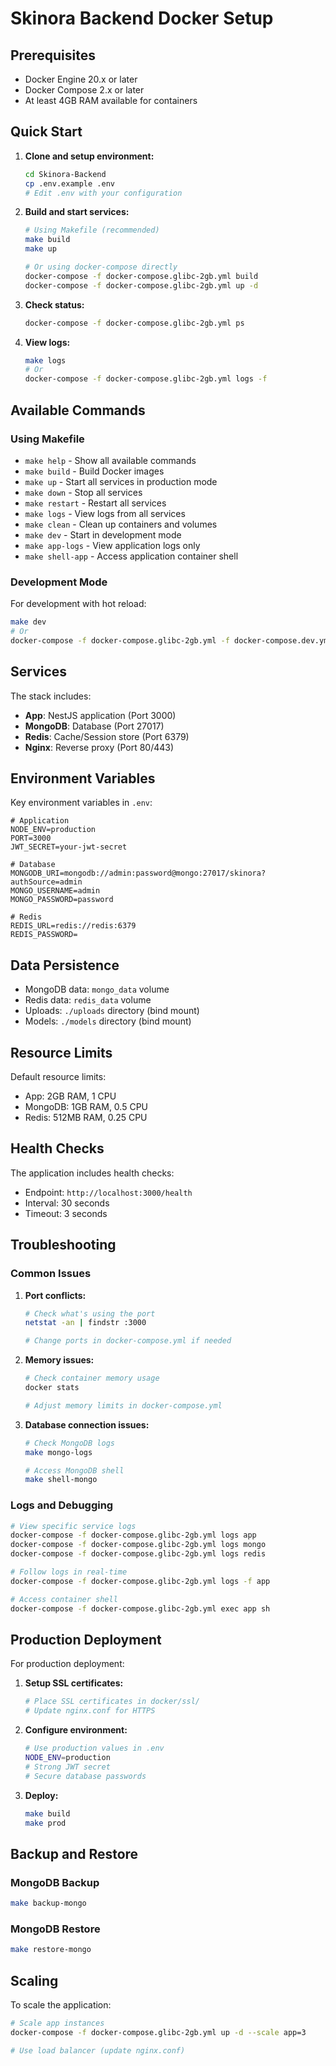 # Skinora Backend Docker Setup

## Prerequisites

- Docker Engine 20.x or later
- Docker Compose 2.x or later
- At least 4GB RAM available for containers

## Quick Start

1. **Clone and setup environment:**

   ```bash
   cd Skinora-Backend
   cp .env.example .env
   # Edit .env with your configuration
   ```

2. **Build and start services:**

   ```bash
   # Using Makefile (recommended)
   make build
   make up

   # Or using docker-compose directly
   docker-compose -f docker-compose.glibc-2gb.yml build
   docker-compose -f docker-compose.glibc-2gb.yml up -d
   ```

3. **Check status:**

   ```bash
   docker-compose -f docker-compose.glibc-2gb.yml ps
   ```

4. **View logs:**
   ```bash
   make logs
   # Or
   docker-compose -f docker-compose.glibc-2gb.yml logs -f
   ```

## Available Commands

### Using Makefile

- `make help` - Show all available commands
- `make build` - Build Docker images
- `make up` - Start all services in production mode
- `make down` - Stop all services
- `make restart` - Restart all services
- `make logs` - View logs from all services
- `make clean` - Clean up containers and volumes
- `make dev` - Start in development mode
- `make app-logs` - View application logs only
- `make shell-app` - Access application container shell

### Development Mode

For development with hot reload:

```bash
make dev
# Or
docker-compose -f docker-compose.glibc-2gb.yml -f docker-compose.dev.yml up -d
```

## Services

The stack includes:

- **App**: NestJS application (Port 3000)
- **MongoDB**: Database (Port 27017)
- **Redis**: Cache/Session store (Port 6379)
- **Nginx**: Reverse proxy (Port 80/443)

## Environment Variables

Key environment variables in `.env`:

```env
# Application
NODE_ENV=production
PORT=3000
JWT_SECRET=your-jwt-secret

# Database
MONGODB_URI=mongodb://admin:password@mongo:27017/skinora?authSource=admin
MONGO_USERNAME=admin
MONGO_PASSWORD=password

# Redis
REDIS_URL=redis://redis:6379
REDIS_PASSWORD=
```

## Data Persistence

- MongoDB data: `mongo_data` volume
- Redis data: `redis_data` volume
- Uploads: `./uploads` directory (bind mount)
- Models: `./models` directory (bind mount)

## Resource Limits

Default resource limits:

- App: 2GB RAM, 1 CPU
- MongoDB: 1GB RAM, 0.5 CPU
- Redis: 512MB RAM, 0.25 CPU

## Health Checks

The application includes health checks:

- Endpoint: `http://localhost:3000/health`
- Interval: 30 seconds
- Timeout: 3 seconds

## Troubleshooting

### Common Issues

1. **Port conflicts:**

   ```bash
   # Check what's using the port
   netstat -an | findstr :3000

   # Change ports in docker-compose.yml if needed
   ```

2. **Memory issues:**

   ```bash
   # Check container memory usage
   docker stats

   # Adjust memory limits in docker-compose.yml
   ```

3. **Database connection issues:**

   ```bash
   # Check MongoDB logs
   make mongo-logs

   # Access MongoDB shell
   make shell-mongo
   ```

### Logs and Debugging

```bash
# View specific service logs
docker-compose -f docker-compose.glibc-2gb.yml logs app
docker-compose -f docker-compose.glibc-2gb.yml logs mongo
docker-compose -f docker-compose.glibc-2gb.yml logs redis

# Follow logs in real-time
docker-compose -f docker-compose.glibc-2gb.yml logs -f app

# Access container shell
docker-compose -f docker-compose.glibc-2gb.yml exec app sh
```

## Production Deployment

For production deployment:

1. **Setup SSL certificates:**

   ```bash
   # Place SSL certificates in docker/ssl/
   # Update nginx.conf for HTTPS
   ```

2. **Configure environment:**

   ```bash
   # Use production values in .env
   NODE_ENV=production
   # Strong JWT secret
   # Secure database passwords
   ```

3. **Deploy:**
   ```bash
   make build
   make prod
   ```

## Backup and Restore

### MongoDB Backup

```bash
make backup-mongo
```

### MongoDB Restore

```bash
make restore-mongo
```

## Scaling

To scale the application:

```bash
# Scale app instances
docker-compose -f docker-compose.glibc-2gb.yml up -d --scale app=3

# Use load balancer (update nginx.conf)
```
